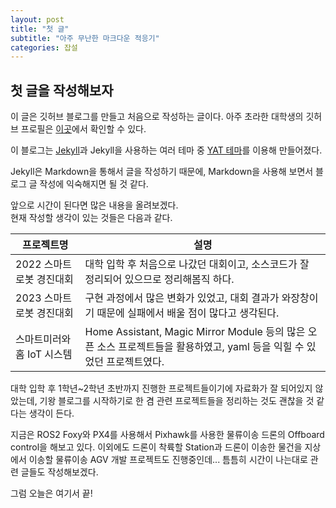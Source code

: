 ```yaml
---
layout: post
title: "첫 글"
subtitle: "아주 무난한 마크다운 적응기"
categories: 잡설
---
```


## 첫 글을 작성해보자
이 글은 깃허브 블로그를 만들고 처음으로 작성하는 글이다. 아주 초라한 대학생의 깃허브 프로필은 [이곳][1]에서 확인할 수 있다.

이 블로그는 [Jekyll][2]과 Jekyll을 사용하는 여러 테마 중 [YAT 테마][3]를 이용해 만들어졌다.

Jekyll은 Markdown을 통해서 글을 작성하기 때문에, Markdown을 사용해 보면서 블로그 글 작성에 익숙해지면 될 것 같다.

앞으로 시간이 된다면 많은 내용을 올려보겠다.  
현재 작성할 생각이 있는 것들은 다음과 같다.  

|프로젝트명|설명|
|--|--|
|2022 스마트로봇 경진대회|대학 입학 후 처음으로 나갔던 대회이고, 소스코드가 잘 정리되어 있으므로 정리해봄직 하다.|
|2023 스마트로봇 경진대회|구현 과정에서 많은 변화가 있었고, 대회 결과가 와장창이기 때문에 실패에서 배울 점이 많다고 생각된다.|
|스마트미러와 홈 IoT 시스템|Home Assistant, Magic Mirror Module 등의 많은 오픈 소스 프로젝트들을 활용하였고, yaml 등을 익힐 수 있었던 프로젝트였다.|  

대학 입학 후 1학년~2학년 초반까지 진행한 프로젝트들이기에 자료화가 잘 되어있지 않았는데, 기왕 블로그를 시작하기로 한 겸 관련 프로젝트들을 정리하는 것도 괜찮을 것 같다는 생각이 든다.

지금은 ROS2 Foxy와 PX4를 사용해서 Pixhawk를 사용한 물류이송 드론의 Offboard control을 해보고 있다. 이외에도 드론이 착륙할 Station과 드론이 이송한 물건을 지상에서 이송할 물류이송 AGV 개발 프로젝트도 진행중인데... 틈틈히 시간이 나는대로 관련 글들도 작성해보겠다.

그럼 오늘은 여기서 끝!

[1]: https://github.com/stop16
[2]: https://jekyllrb.com/
[3]: https://github.com/jeffreytse/jekyll-theme-yat